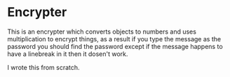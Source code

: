 # Encrypter

This is an encrypter which converts objects to numbers and uses multiplication to encrypt things, as a result if you type the message as the password you should find the password except if the message happens to have a linebreak in it then it dosen't work.

I wrote this from scratch.
